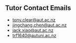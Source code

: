 ## Tutor Contact Emails
- tony.clear@aut.ac.nz
- jingchang.chen@aut.ac.nz
- jack.xiao@aut.ac.nz
- trf1640@autuni.ac.nz
